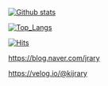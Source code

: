 [![Github stats](https://github-readme-stats.vercel.app/api?username=jrary&show_icons=true&hide_border=true)](https://github.com/jrary)


[![Top_Langs](https://github-readme-stats.vercel.app/api/top-langs/?username=jrary&layout=compact)](https://github.com/jrary)


[![Hits](https://hits.seeyoufarm.com/api/count/incr/badge.svg?url=https%3A%2F%2Fgithub.com%2Fjrary)](https://hits.seeyoufarm.com)


https://blog.naver.com/jrary


https://velog.io/@kijrary
